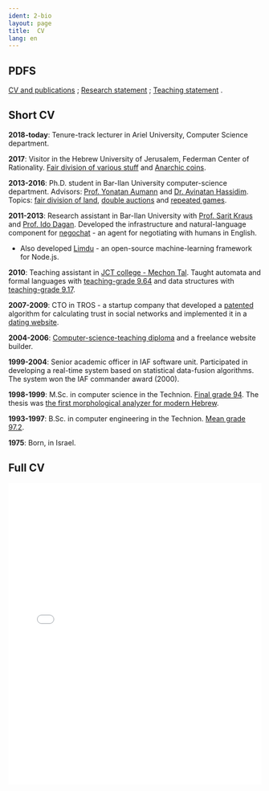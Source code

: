 ```yaml
---
ident: 2-bio
layout: page
title:  CV
lang: en
---
```

## PDFS
[CV and publications][cvpdf] ;
[Research statement][rs] ;
[Teaching statement][ts] .


## Short CV

**2018-today**: Tenure-track lecturer in Ariel University, Computer Science department.

**2017**: Visitor in the Hebrew University of Jerusalem, Federman Center of Rationality. [Fair division of various stuff][1] and [Anarchic coins][6].

**2013-2016**: Ph.D. student in Bar-Ilan University computer-science department.
Advisors: [Prof. Yonatan Aumann][ya] and [Dr. Avinatan Hassidim][ah].
Topics: [fair division of land][1], [double auctions][2] and [repeated games][3].

**2011-2013**: Research assistant in Bar-Ilan University
with [Prof. Sarit Kraus][sk] and [Prof. Ido Dagan][id]. Developed the infrastructure and natural-language component for
[negochat][4] - an agent for negotiating with humans in English.

* Also developed [Limdu][lim] - an open-source machine-learning framework for Node.js.

**2010**: Teaching assistant in [JCT college - Mechon Tal](http://www.jct.ac.il/en/tal-campus).
Taught automata and formal languages with [teaching-grade 9.64][afl] and data structures with [teaching-grade 9.17][dts].

**2007-2009**: CTO in TROS - a startup company that developed
a [patented][pat] algorithm for calculating trust in social networks
and implemented it in a [dating website][mzg].

**2004-2006**: [Computer-science-teaching diploma][grm] and a freelance website builder.

**1999-2004**: Senior academic officer in IAF software unit.
Participated in developing a real-time system based on statistical data-fusion algorithms.
The system won the IAF commander award (2000).

**1998-1999**: M.Sc. in computer science in the Technion.
[Final grade 94][grb]. The thesis was [the first morphological analyzer for
modern Hebrew][5].

**1993-1997**: B.Sc. in computer engineering in the Technion.
[Mean grade 97.2][gra].

**1975**: Born, in Israel.

## Full CV

<embed src="/path/to/your/cv.pdf" width="100%" height="600px" type="application/pdf">

<script>
if(navigator.userAgent.toLowerCase().indexOf('chrome') > -1) {
    document.write('<object data="/path/to/your/cv.pdf" type="application/pdf" width="100%" height="600px">');
    document.write('</object>');
} else {
    document.write('<iframe src="/path/to/your/cv.pdf" width="100%" height="600px" style="border: none;">');
    document.write('This browser does not support PDFs. Please download the PDF to view it: ');
    document.write('<a href="/path/to/your/cv.pdf">Download PDF</a>');
    document.write('</iframe>');
}
</script>

[1]: {{site.baseurl}}/topics/{{page.lang}}/fairness
[2]: {{site.baseurl}}/topics/{{page.lang}}/auctions
[3]: {{site.baseurl}}/topics/{{page.lang}}/repeatedgames
[4]: {{site.baseurl}}/topics/{{page.lang}}/negochat
[5]: {{site.baseurl}}/topics/{{page.lang}}/hebnlp
[6]: {{site.baseurl}}/topics/{{page.lang}}/bitcoin
[afl]: {{site.baseurl}}/diplomas/TeachingFeedback_MechonTal_Automata.pdf
[dts]: {{site.baseurl}}/diplomas/TeachingFeedback_MechonTal_DataStructures.pdf
[gra]: {{site.baseurl}}/diplomas/toara_1.jpg
[grb]: {{site.baseurl}}/diplomas/toarb_1.jpg
[grm]: {{site.baseurl}}/diplomas/toarmore_2.jpg
[ya]: https://sites.google.com/site/aumannbiu/
[ah]: http://u.cs.biu.ac.il/~avinatan/
[sk]: http://u.cs.biu.ac.il/~sarit/
[id]: http://u.cs.biu.ac.il/~dagan/
[lim]: https://github.com/erelsgl/limdu
[pat]: http://appft.uspto.gov/netacgi/nph-Parser?Sect1=PTO2&Sect2=HITOFF&u=%2Fnetahtml%2FPTO%2Fsearch-adv.html&r=1&p=1&f=G&l=50&d=PG01&S1=20100010826.PGNR.&OS=DN/20100010826&RS=DN/20100010826
[mzg]: http://www.meezoog.com
[cvpdf]: {{site.baseurl}}/cv/Erel-Segal-Halevi-CV.pdf
[rs]: {{site.baseurl}}/cv/Erel-Segal-Halevi-Research-Statement.pdf
[ts]: {{site.baseurl}}/cv/Erel-Segal-Halevi-Teaching-Statement.pdf
